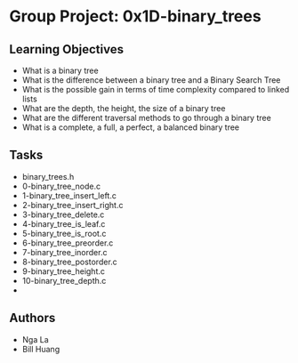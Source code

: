 # Group Project: 0x1D-binary_trees

## Learning Objectives
+ What is a binary tree
+ What is the difference between a binary tree and a Binary Search Tree
+ What is the possible gain in terms of time complexity compared to linked lists
+ What are the depth, the height, the size of a binary tree
+ What are the different traversal methods to go through a binary tree
+ What is a complete, a full, a perfect, a balanced binary tree

## Tasks
+ binary_trees.h
+ 0-binary_tree_node.c
+ 1-binary_tree_insert_left.c
+ 2-binary_tree_insert_right.c
+ 3-binary_tree_delete.c
+ 4-binary_tree_is_leaf.c
+ 5-binary_tree_is_root.c
+ 6-binary_tree_preorder.c
+ 7-binary_tree_inorder.c
+ 8-binary_tree_postorder.c
+ 9-binary_tree_height.c
+ 10-binary_tree_depth.c
+ 

## Authors
+ Nga La
+ Bill Huang
